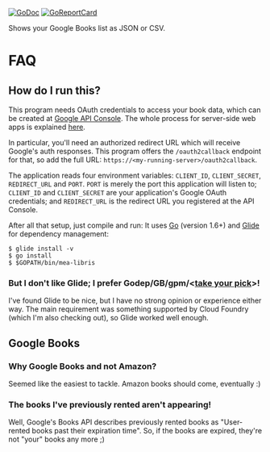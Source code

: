 [![GoDoc](https://godoc.org/github.com/hanjos/mea-libris?status.svg)](https://godoc.org/github.com/hanjos/mea-libris)
[![GoReportCard](https://goreportcard.com/badge/github.com/hanjos/mea-libris)](https://goreportcard.com/badge/github.com/hanjos/mea-libris)

Shows your Google Books list as JSON or CSV.

# FAQ
## How do I run this?
This program needs OAuth credentials to access your book data, which can be created at [Google API Console](https://console.developers.google.com/). The whole process for server-side web apps is explained [here](https://developers.google.com/identity/protocols/OAuth2WebServer). 

In particular, you'll need an authorized redirect URL which will receive Google's auth responses. This program offers the `/oauth2callback` endpoint for that, so add the full URL: `https://<my-running-server>/oauth2callback`.
 
The application reads four environment variables: `CLIENT_ID`, `CLIENT_SECRET`, `REDIRECT_URL` and `PORT`. `PORT` is merely the port this application will listen to; `CLIENT_ID` and `CLIENT_SECRET` are your application's Google OAuth credentials; and `REDIRECT_URL` is the redirect URL you registered at the API Console.

After all that setup, just compile and run: It uses [Go](https://golang.org/) (version 1.6+) and [Glide](http://glide.sh/) for dependency management:

```
$ glide install -v
$ go install 
$ $GOPATH/bin/mea-libris
```

### But I don't like Glide; I prefer Godep/GB/gpm/<[take your pick](https://github.com/golang/go/wiki/PackageManagementTools)>!
I've found Glide to be nice, but I have no strong opinion or experience either way. The main requirement was something supported by Cloud Foundry (which I'm also checking out), so Glide worked well enough.

## Google Books
### Why Google Books and not Amazon?
Seemed like the easiest to tackle. Amazon books should come, eventually :)

### The books I've previously rented aren't appearing!
Well, Google's Books API describes previously rented books as "User-rented books past their expiration time". So, if the books are expired, they're not "your" books any more ;)

